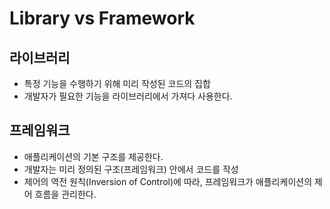 # Library vs Framework

## 라이브러리
- 특정 기능을 수행하기 위해 미리 작성된 코드의 집합
- 개발자가 필요한 기능을 라이브러리에서 가져다 사용한다.

## 프레임워크
- 애플리케이션의 기본 구조를 제공한다.
- 개발자는 미리 정의된 구조(프레임워크) 안에서 코드를 작성
- 제어의 역전 원칙(Inversion of Control)에 따라, 프레임워크가 애플리케이션의 제어 흐름을 관리한다.
